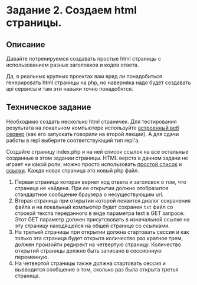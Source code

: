 # Задание 2. Создаем html страницы.  

## Описание
Давайте потренируемся создавать простые html страницы с использованием разных заголовков и кодов ответа.  

Да, в реальных крупных проектах вам вряд ли понадобиться генерировать html страницы на php, 
но наверняка надо будет создавать api сервисы и там эти навыки точно понадобятся. 

## Техническое задание
Необходимо создать несколько html страничек. Для тестирования результата на локальном компьютере используйте
[встроенный веб сервер](https://www.php.net/manual/ru/features.commandline.webserver.php) 
(как его запускать говорили на второй лекции). А для сдачи работы в repl выберите соответствующий тип repl'а. 

Создайте страницу index.php и на ней список ссылок на все остальные созданные в этом задании страницы.
HTML верста в данном задани не играет ни какой роли, можно просто использовать 
[простой список](http://htmlbook.ru/html/ul) и [ссылки](http://htmlbook.ru/html/a). Каждя новая страница
это новый php файл. 
1. Первая страница которая вернет код ответа и заголовок о том, что страница не найдена. При ее открытии должно
отобразится стандартное сообщение браузера о несуществующим url. 
1. Вторая страница при открытии которой появится диалог сохранения файла и на локальный компьютер будет сохранен 
`txt` файл со строкой текста переданного в виде параметра text в GET запросе. Этот GET параметр должен 
присутсвовать в изначальной ссылке на эту страницу находящейся на общей странице со ссылками.  
1. На третьей страницы при открытии должна стартовать сессия и как только эта страница будет открыта количество раз
 кратное трем,
должен произойти редирект на четвертую страницу. Количество открытий страницы должно быть записано в сессионную 
переменную.  
1. На четвертой страницы также должна стартовать сессия и вывводится сообщение о том, сколько раз была открыта 
третья страница.    




